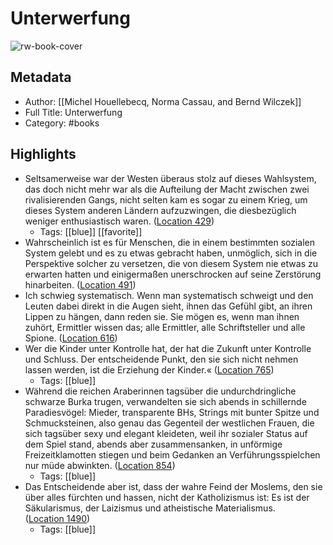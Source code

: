 # Unterwerfung

![rw-book-cover](https://images-na.ssl-images-amazon.com/images/I/510e8VODj-L._SL200_.jpg)

## Metadata
- Author: [[Michel Houellebecq, Norma Cassau, and Bernd Wilczek]]
- Full Title: Unterwerfung
- Category: #books

## Highlights
- Seltsamerweise war der Westen überaus stolz auf dieses Wahlsystem, das doch nicht mehr war als die Aufteilung der Macht zwischen zwei rivalisierenden Gangs, nicht selten kam es sogar zu einem Krieg, um dieses System anderen Ländern aufzuzwingen, die diesbezüglich weniger enthusiastisch waren. ([Location 429](https://readwise.io/to_kindle?action=open&asin=B00PAVTN8E&location=429))
    - Tags: [[blue]] [[favorite]] 
- Wahrscheinlich ist es für Menschen, die in einem bestimmten sozialen System gelebt und es zu etwas gebracht haben, unmöglich, sich in die Perspektive solcher zu versetzen, die von diesem System nie etwas zu erwarten hatten und einigermaßen unerschrocken auf seine Zerstörung hinarbeiten. ([Location 491](https://readwise.io/to_kindle?action=open&asin=B00PAVTN8E&location=491))
- Ich schwieg systematisch. Wenn man systematisch schweigt und den Leuten dabei direkt in die Augen sieht, ihnen das Gefühl gibt, an ihren Lippen zu hängen, dann reden sie. Sie mögen es, wenn man ihnen zuhört, Ermittler wissen das; alle Ermittler, alle Schriftsteller und alle Spione. ([Location 616](https://readwise.io/to_kindle?action=open&asin=B00PAVTN8E&location=616))
- Wer die Kinder unter Kontrolle hat, der hat die Zukunft unter Kontrolle und Schluss. Der entscheidende Punkt, den sie sich nicht nehmen lassen werden, ist die Erziehung der Kinder.« ([Location 765](https://readwise.io/to_kindle?action=open&asin=B00PAVTN8E&location=765))
    - Tags: [[blue]] 
- Während die reichen Araberinnen tagsüber die undurchdringliche schwarze Burka trugen, verwandelten sie sich abends in schillernde Paradiesvögel: Mieder, transparente BHs, Strings mit bunter Spitze und Schmucksteinen, also genau das Gegenteil der westlichen Frauen, die sich tagsüber sexy und elegant kleideten, weil ihr sozialer Status auf dem Spiel stand, abends aber zusammensanken, in unförmige Freizeitklamotten stiegen und beim Gedanken an Verführungsspielchen nur müde abwinkten. ([Location 854](https://readwise.io/to_kindle?action=open&asin=B00PAVTN8E&location=854))
    - Tags: [[blue]] 
- Das Entscheidende aber ist, dass der wahre Feind der Moslems, den sie über alles fürchten und hassen, nicht der Katholizismus ist: Es ist der Säkularismus, der Laizismus und atheistische Materialismus. ([Location 1490](https://readwise.io/to_kindle?action=open&asin=B00PAVTN8E&location=1490))
    - Tags: [[blue]] 
